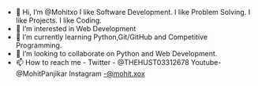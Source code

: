 - 👋 Hi, I’m @Mohitxo
I like Software Development.
I like Problem Solving.
I like Projects. 
I like Coding.
- 👀 I’m interested in Web Development 
- 🌱 I’m currently learning Python,Git/GitHub and Competitive Programming.
- 💞️ I’m looking to collaborate on Python and Web Development.
- 📫 How to reach me - Twitter - @THEHUST03312678
                        Youtube- @MohitPanjikar
                        Instagram -@mohit.xox


